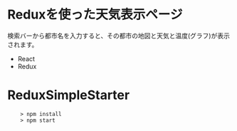 # Reduxを使った天気表示ページ

検索バーから都市名を入力すると、その都市の地図と天気と温度(グラフ)が表示されます。

* React
* Redux

# ReduxSimpleStarter

```
	> npm install
	> npm start
```
